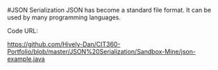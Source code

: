 #JSON Serialization
JSON has become a standard file format.  It can be used by many programming languages.

Code URL:

https://github.com/Hively-Dan/CIT360-Portfolio/blob/master/JSON%20Serialization/Sandbox-Mine/json-example.java
